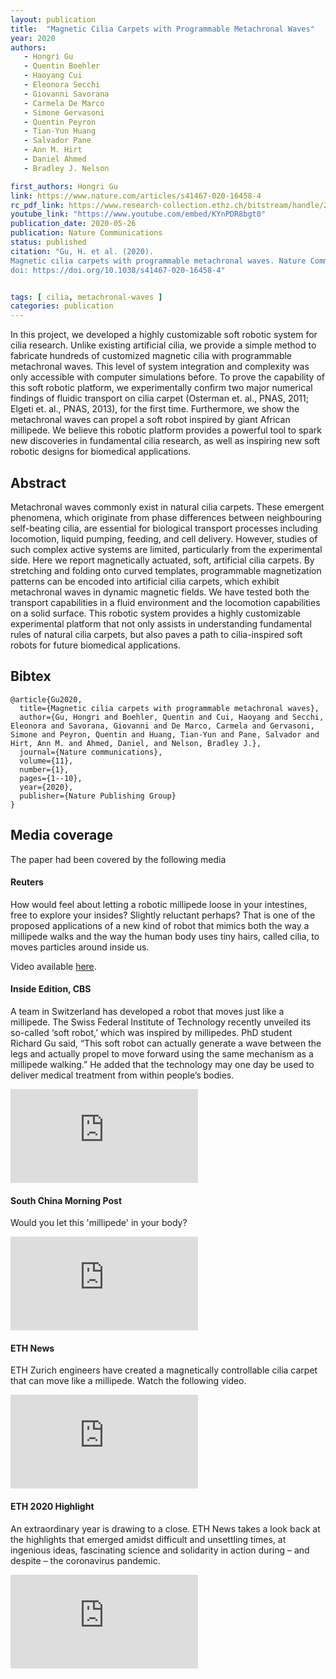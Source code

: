 ```yaml
---
layout: publication
title:  "Magnetic Cilia Carpets with Programmable Metachronal Waves"
year: 2020
authors: 
   - Hongri Gu
   - Quentin Boehler
   - Haoyang Cui
   - Eleonora Secchi
   - Giovanni Savorana
   - Carmela De Marco
   - Simone Gervasoni
   - Quentin Peyron
   - Tian-Yun Huang
   - Salvador Pane
   - Ann M. Hirt
   - Daniel Ahmed
   - Bradley J. Nelson

first_authors: Hongri Gu
link: https://www.nature.com/articles/s41467-020-16458-4
rc_pdf_link: https://www.research-collection.ethz.ch/bitstream/handle/20.500.11850/416847/1/cilia_naturcom_2020.pdf
youtube_link: "https://www.youtube.com/embed/KYnPDR8bgt0"
publication_date: 2020-05-26
publication: Nature Communications
status: published
citation: "Gu, H. et al. (2020). 
Magnetic cilia carpets with programmable metachronal waves. Nature Communications , 11(1), 2637.
doi: https://doi.org/10.1038/s41467-020-16458-4"


tags: [ cilia, metachronal-waves ]
categories: publication
---
```


In this project, we developed a highly customizable soft robotic system for cilia research. Unlike existing artificial cilia, we provide a simple method to fabricate hundreds of customized magnetic cilia with programmable metachronal waves. This level of system integration and complexity was only accessible with computer simulations before. To prove the capability of this soft robotic platform, we experimentally confirm two major numerical findings of fluidic transport on cilia carpet (Osterman et. al., PNAS, 2011; Elgeti et. al., PNAS, 2013), for the first time. Furthermore, we show the metachronal waves can propel a soft robot inspired by giant African millipede. We believe this robotic platform provides a powerful tool to spark new discoveries in fundamental cilia research, as well as inspiring new soft robotic designs for biomedical applications.

## Abstract ##
Metachronal waves commonly exist in natural cilia carpets. These emergent phenomena, which originate from phase differences between neighbouring self-beating cilia, are essential for biological transport processes including locomotion, liquid pumping, feeding, and cell delivery. However, studies of such complex active systems are limited, particularly from the experimental side. Here we report magnetically actuated, soft, artificial cilia carpets. By stretching and folding onto curved templates, programmable magnetization patterns can be encoded into artificial cilia carpets, which exhibit metachronal waves in dynamic magnetic fields. We have tested both the transport capabilities in a fluid environment and the locomotion capabilities on a solid surface. This robotic system provides a highly customizable experimental platform that not only assists in understanding fundamental rules of natural cilia carpets, but also paves a path to cilia-inspired soft robots for future biomedical applications.

## Bibtex ##
~~~
@article{Gu2020,
  title={Magnetic cilia carpets with programmable metachronal waves},
  author={Gu, Hongri and Boehler, Quentin and Cui, Haoyang and Secchi, Eleonora and Savorana, Giovanni and De Marco, Carmela and Gervasoni, Simone and Peyron, Quentin and Huang, Tian-Yun and Pane, Salvador and Hirt, Ann M. and Ahmed, Daniel, and Nelson, Bradley J.},
  journal={Nature communications},
  volume={11},
  number={1},
  pages={1--10},
  year={2020},
  publisher={Nature Publishing Group}
}
~~~

## Media coverage ##

The paper had been covered by the following media 

####  Reuters #### 

How would feel about letting a robotic millipede loose in your intestines, free to explore your insides? Slightly reluctant perhaps? That is one of the proposed applications of a new kind of robot that mimics both the way a millipede walks and the way the human body uses tiny hairs, called cilia, to moves particles around inside us.

Video available [here](https://www.reuters.com/video/watch/would-you-let-a-robot-millipede-in-your-id720306122?edition-redirect=uk).

####  Inside Edition, CBS #### 

A team in Switzerland has developed a robot that moves just like a millipede. The Swiss Federal Institute of Technology recently unveiled its so-called ‘soft robot,’ which was inspired by millipedes. PhD student Richard Gu said, “This soft robot can actually generate a wave between the legs and actually propel to move forward using the same mechanism as a millipede walking.” He added that the technology may one day be used to deliver medical treatment from within people’s bodies.

<iframe src="https://www.youtube.com/embed/qDyLXG9BlZQ" frameborder="0" allowfullscreen></iframe>

####  South China Morning Post #### 

Would you let this 'millipede' in your body?

<iframe src="https://www.youtube.com/embed/TgiZsngohqo" frameborder="0" allowfullscreen></iframe>

####  ETH News #### 

ETH Zurich engineers have created a magnetically controllable cilia carpet that can move like a millipede. Watch the following video.

<iframe src="https://www.youtube.com/embed/FLfrd2Wr5p0" frameborder="0" allowfullscreen></iframe>

####  ETH 2020 Highlight #### 

An extraordinary year is drawing to a close. ETH News takes a look back at the highlights that emerged amidst difficult and unsettling times, at ingenious ideas, fascinating science and solidarity in action during – and despite – the coronavirus pandemic.

<iframe src="https://www.youtube.com/embed/Zl0psH_CdlY" frameborder="0" allowfullscreen></iframe>

